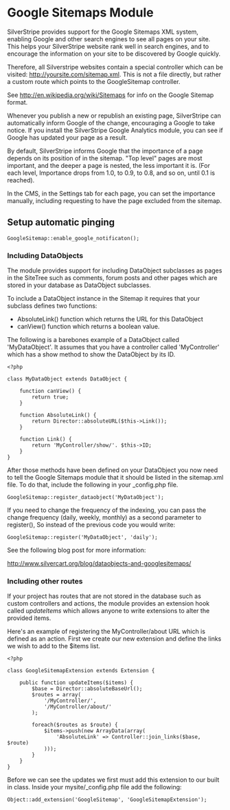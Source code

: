 # Google Sitemaps Module

SilverStripe provides support for the Google Sitemaps XML system, enabling 
Google and other search engines to see all pages on your site. This helps 
your SilverStripe website rank well in search engines, and to encourage the 
information on your site to be discovered by Google quickly.

Therefore, all Silverstripe websites contain a special controller which can be 
visited: http://yoursite.com/sitemap.xml. This is not a file directly, but 
rather a custom route which points to the GoogleSitemap controller.

See http://en.wikipedia.org/wiki/Sitemaps for info on the Google Sitemap 
format.

Whenever you publish a new or republish an existing page, SilverStripe can 
automatically inform Google of the change, encouraging a Google to take notice. 
If you install the SilverStripe Google Analytics module, you can see if Google 
has updated your page as a result.

By default, SilverStripe informs Google that the importance of a page depends 
on its position of in the sitemap. "Top level" pages are most important, and 
the deeper a page is nested, the less important it is. (For each level, 
Importance drops from 1.0, to 0.9, to 0.8, and so on, until 0.1 is reached).

In the CMS, in the Settings tab for each page, you can set the importance 
manually, including requesting to have the page excluded from the sitemap.


## Setup automatic pinging

	GoogleSitemap::enable_google_notificaton();

### Including DataObjects

The module provides support for including DataObject subclasses as pages in the 
SiteTree such as comments, forum posts and other pages which are stored in your
database as DataObject subclasses.

To include a DataObject instance in the Sitemap it requires that your subclass 
defines two functions:

 * AbsoluteLink() function which returns the URL for this DataObject
 * canView() function which returns a boolean value.

The following is a barebones example of a DataObject called 'MyDataObject'. It 
assumes that you have a controller called 'MyController' which has a show method 
to show the DataObject by its ID.

	<?php
	
	class MyDataObject extends DataObject {
		
		function canView() {
			return true;
		}
		
		function AbsoluteLink() {
			return Director::absoluteURL($this->Link());
		}
		
		function Link() {
			return 'MyController/show/'. $this->ID;
		}
	}


After those methods have been defined on your DataObject you now need to tell 
the Google Sitemaps module that it should be listed in the sitemap.xml file. To
do that, include the following in your _config.php file.

	GoogleSitemap::register_dataobject('MyDataObject');

If you need to change the frequency of the indexing, you can pass the change 
frequency (daily, weekly, monthly) as a second parameter to register(), So 
instead of the previous code you would write:

	GoogleSitemap::register('MyDataObject', 'daily');	
	
See the following blog post for more information:

http://www.silvercart.org/blog/dataobjects-and-googlesitemaps/

### Including other routes

If your project has routes that are not stored in the database such as custom
controllers and actions, the module provides an extension hook called 
*updateItems* which allows anyone to write extensions to alter the provided
items.

Here's an example of registering the MyController/about URL which is defined as
an action. First we create our new extension and define the links we wish to 
add to the $items list.

	<?php

	class GoogleSitemapExtension extends Extension {
		
		public function updateItems($items) {
			$base = Director::absoluteBaseUrl();
			$routes = array(
				'/MyController/',
				'/MyController/about/'
			);

			foreach($routes as $route) {
				$items->push(new ArrayData(array(
					'AbsoluteLink' => Controller::join_links($base, $route)
				)));
			}
		}
	}

Before we can see the updates we first must add this extension to our built in
class. Inside your mysite/_config.php file add the following:

	Object::add_extension('GoogleSitemap', 'GoogleSitemapExtension');